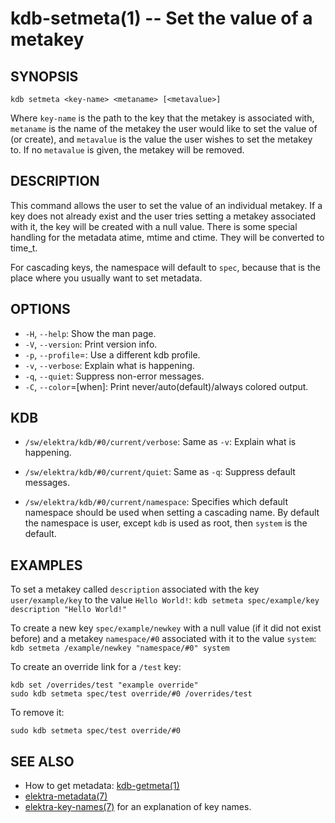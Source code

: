 kdb-setmeta(1) -- Set the value of a metakey
=============================================

## SYNOPSIS

`kdb setmeta <key-name> <metaname> [<metavalue>]`

Where `key-name` is the path to the key that the metakey is associated with,
`metaname` is the name of the metakey the user would like to set the value of (or create),
and `metavalue` is the value the user wishes to set the metakey to.
If no `metavalue` is given, the metakey will be removed.

## DESCRIPTION

This command allows the user to set the value of an individual metakey.
If a key does not already exist and the user tries setting a metakey associated with it, the key will be created with a null value.
There is some special handling for the metadata atime, mtime and ctime. They will be converted to time_t.

For cascading keys, the namespace will default to `spec`, because
that is the place where you usually want to set metadata.

## OPTIONS

- `-H`, `--help`:
  Show the man page.
- `-V`, `--version`:
  Print version info.
- `-p`, `--profile`=<profile>:
  Use a different kdb profile.
- `-v`, `--verbose`:
  Explain what is happening.
- `-q`, `--quiet`:
  Suppress non-error messages.
- `-C`, `--color`=[when]:
  Print never/auto(default)/always colored output.

## KDB

- `/sw/elektra/kdb/#0/current/verbose`:
  Same as `-v`: Explain what is happening.

- `/sw/elektra/kdb/#0/current/quiet`:
  Same as `-q`: Suppress default messages.

- `/sw/elektra/kdb/#0/current/namespace`:
  Specifies which default namespace should be used when setting a cascading name.
  By default the namespace is user, except `kdb` is used as root, then `system`
  is the default.


## EXAMPLES

To set a metakey called `description` associated with the key `user/example/key` to the value `Hello World!`:
`kdb setmeta spec/example/key description "Hello World!"`

To create a new key `spec/example/newkey` with a null value (if it did not exist before)
and a metakey `namespace/#0` associated with it to the value `system`:
`kdb setmeta /example/newkey "namespace/#0" system`

To create an override link for a `/test` key:

	kdb set /overrides/test "example override"
	sudo kdb setmeta spec/test override/#0 /overrides/test

To remove it:

	sudo kdb setmeta spec/test override/#0

## SEE ALSO

- How to get metadata: [kdb-getmeta(1)](kdb-getmeta.md)
- [elektra-metadata(7)](elektra-metadata.md)
- [elektra-key-names(7)](elektra-key-names.md) for an explanation of key names.
